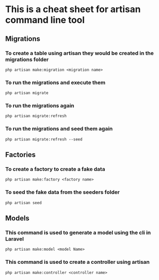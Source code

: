 # This is a cheat sheet for artisan command line tool

## Migrations

### To create a table using artisan they would be created in the migrations folder

```properties
php artisan make:migration <migration name>
```

### To run the migrations and execute them

```properties
php artisan migrate
```

### To run the migrations again

```properties
php artisan migrate:refresh
```

### To run the migrations and seed them again

```properties
php artisan migrate:refresh --seed
```

## Factories

### To create a factory to create a fake data

```properties
php artisan make:factory <factory name>
```

### To seed the fake data from the seeders folder

```properties
php artisan seed
```

## Models

### This command is used to generate a model using the cli in Laravel

```properties
php artisan make:model <model Name>
```

### This command is used to create a controller using artisan

```properties
php artisan make:controller <controller name>
```
